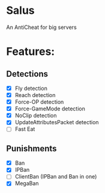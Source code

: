 # Salus
An AntiCheat for big servers

# Features:

## Detections
- [x] Fly detection
- [x] Reach detection
- [x] Force-OP detection
- [x] Force-GameMode detection
- [x] NoClip detection
- [x] UpdateAttributesPacket detection
- [ ] Fast Eat

## Punishments   
- [x] Ban
- [x] IPBan
- [ ] ClientBan (IPBan and Ban in one)
- [x] MegaBan  
